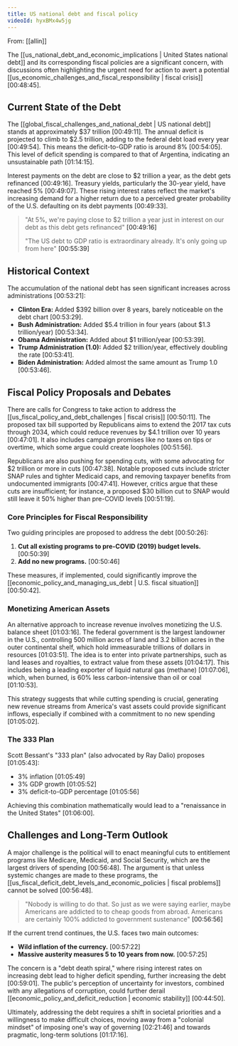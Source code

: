 ```yaml
---
title: US national debt and fiscal policy
videoId: hyxBMx4w5jg
---
```


From: [[allin]] <br/> 

The [[us_national_debt_and_economic_implications | United States national debt]] and its corresponding fiscal policies are a significant concern, with discussions often highlighting the urgent need for action to avert a potential [[us_economic_challenges_and_fiscal_responsibility | fiscal crisis]] <a class="yt-timestamp" data-t="00:48:45">[00:48:45]</a>.

## Current State of the Debt
The [[global_fiscal_challenges_and_national_debt | US national debt]] stands at approximately $37 trillion <a class="yt-timestamp" data-t="00:49:11">[00:49:11]</a>. The annual deficit is projected to climb to $2.5 trillion, adding to the federal debt load every year <a class="yt-timestamp" data-t="00:49:54">[00:49:54]</a>. This means the deficit-to-GDP ratio is around 8% <a class="yt-timestamp" data-t="00:54:05">[00:54:05]</a>. This level of deficit spending is compared to that of Argentina, indicating an unsustainable path <a class="yt-timestamp" data-t="01:14:15">[01:14:15]</a>.

Interest payments on the debt are close to $2 trillion a year, as the debt gets refinanced <a class="yt-timestamp" data-t="00:49:16">[00:49:16]</a>. Treasury yields, particularly the 30-year yield, have reached 5% <a class="yt-timestamp" data-t="00:49:07">[00:49:07]</a>. These rising interest rates reflect the market's increasing demand for a higher return due to a perceived greater probability of the U.S. defaulting on its debt payments <a class="yt-timestamp" data-t="00:49:33">[00:49:33]</a>.

> "At 5%, we're paying close to $2 trillion a year just in interest on our debt as this debt gets refinanced" <a class="yt-timestamp" data-t="00:49:16">[00:49:16]</a>
>
> "The US debt to GDP ratio is extraordinary already. It's only going up from here" <a class="yt-timestamp" data-t="00:55:39">[00:55:39]</a>

## Historical Context
The accumulation of the national debt has seen significant increases across administrations <a class="yt-timestamp" data-t="00:53:21">[00:53:21]</a>:
*   **Clinton Era:** Added $392 billion over 8 years, barely noticeable on the debt chart <a class="yt-timestamp" data-t="00:53:29">[00:53:29]</a>.
*   **Bush Administration:** Added $5.4 trillion in four years (about $1.3 trillion/year) <a class="yt-timestamp" data-t="00:53:34">[00:53:34]</a>.
*   **Obama Administration:** Added about $1 trillion/year <a class="yt-timestamp" data-t="00:53:39">[00:53:39]</a>.
*   **Trump Administration (1.0):** Added $2 trillion/year, effectively doubling the rate <a class="yt-timestamp" data-t="00:53:41">[00:53:41]</a>.
*   **Biden Administration:** Added almost the same amount as Trump 1.0 <a class="yt-timestamp" data-t="00:53:46">[00:53:46]</a>.

## Fiscal Policy Proposals and Debates
There are calls for Congress to take action to address the [[us_fiscal_policy_and_debt_challenges | fiscal crisis]] <a class="yt-timestamp" data-t="00:50:11">[00:50:11]</a>. The proposed tax bill supported by Republicans aims to extend the 2017 tax cuts through 2034, which could reduce revenues by $4.1 trillion over 10 years <a class="yt-timestamp" data-t="00:47:01">[00:47:01]</a>. It also includes campaign promises like no taxes on tips or overtime, which some argue could create loopholes <a class="yt-timestamp" data-t="00:51:56">[00:51:56]</a>.

Republicans are also pushing for spending cuts, with some advocating for $2 trillion or more in cuts <a class="yt-timestamp" data-t="00:47:38">[00:47:38]</a>. Notable proposed cuts include stricter SNAP rules and tighter Medicaid caps, and removing taxpayer benefits from undocumented immigrants <a class="yt-timestamp" data-t="00:47:41">[00:47:41]</a>.
However, critics argue that these cuts are insufficient; for instance, a proposed $30 billion cut to SNAP would still leave it 50% higher than pre-COVID levels <a class="yt-timestamp" data-t="00:51:19">[00:51:19]</a>.

### Core Principles for Fiscal Responsibility
Two guiding principles are proposed to address the debt <a class="yt-timestamp" data-t="00:50:26">[00:50:26]</a>:
1.  **Cut all existing programs to pre-COVID (2019) budget levels.** <a class="yt-timestamp" data-t="00:50:39">[00:50:39]</a>
2.  **Add no new programs.** <a class="yt-timestamp" data-t="00:50:46">[00:50:46]</a>

These measures, if implemented, could significantly improve the [[economic_policy_and_managing_us_debt | U.S. fiscal situation]] <a class="yt-timestamp" data-t="00:50:42">[00:50:42]</a>.

### Monetizing American Assets
An alternative approach to increase revenue involves monetizing the U.S. balance sheet <a class="yt-timestamp" data-t="01:03:16">[01:03:16]</a>. The federal government is the largest landowner in the U.S., controlling 500 million acres of land and 3.2 billion acres in the outer continental shelf, which hold immeasurable trillions of dollars in resources <a class="yt-timestamp" data-t="01:03:51">[01:03:51]</a>. The idea is to enter into private partnerships, such as land leases and royalties, to extract value from these assets <a class="yt-timestamp" data-t="01:04:17">[01:04:17]</a>. This includes being a leading exporter of liquid natural gas (methane) <a class="yt-timestamp" data-t="01:07:06">[01:07:06]</a>, which, when burned, is 60% less carbon-intensive than oil or coal <a class="yt-timestamp" data-t="01:10:53">[01:10:53]</a>.

This strategy suggests that while cutting spending is crucial, generating new revenue streams from America's vast assets could provide significant inflows, especially if combined with a commitment to no new spending <a class="yt-timestamp" data-t="01:05:02">[01:05:02]</a>.

### The 333 Plan
Scott Bessant's "333 plan" (also advocated by Ray Dalio) proposes <a class="yt-timestamp" data-t="01:05:43">[01:05:43]</a>:
*   3% inflation <a class="yt-timestamp" data-t="01:05:49">[01:05:49]</a>
*   3% GDP growth <a class="yt-timestamp" data-t="01:05:52">[01:05:52]</a>
*   3% deficit-to-GDP percentage <a class="yt-timestamp" data-t="01:05:56">[01:05:56]</a>

Achieving this combination mathematically would lead to a "renaissance in the United States" <a class="yt-timestamp" data-t="01:06:00">[01:06:00]</a>.

## Challenges and Long-Term Outlook
A major challenge is the political will to enact meaningful cuts to entitlement programs like Medicare, Medicaid, and Social Security, which are the largest drivers of spending <a class="yt-timestamp" data-t="00:56:48">[00:56:48]</a>. The argument is that unless systemic changes are made to these programs, the [[us_fiscal_deficit_debt_levels_and_economic_policies | fiscal problems]] cannot be solved <a class="yt-timestamp" data-t="00:56:48">[00:56:48]</a>.

> "Nobody is willing to do that. So just as we were saying earlier, maybe Americans are addicted to to cheap goods from abroad. Americans are certainly 100% addicted to government sustenance" <a class="yt-timestamp" data-t="00:56:56">[00:56:56]</a>

If the current trend continues, the U.S. faces two main outcomes:
*   **Wild inflation of the currency.** <a class="yt-timestamp" data-t="00:57:22">[00:57:22]</a>
*   **Massive austerity measures 5 to 10 years from now.** <a class="yt-timestamp" data-t="00:57:25">[00:57:25]</a>

The concern is a "debt death spiral," where rising interest rates on increasing debt lead to higher deficit spending, further increasing the debt <a class="yt-timestamp" data-t="00:59:01">[00:59:01]</a>. The public's perception of uncertainty for investors, combined with any allegations of corruption, could further derail [[economic_policy_and_deficit_reduction | economic stability]] <a class="yt-timestamp" data-t="00:44:50">[00:44:50]</a>.

Ultimately, addressing the debt requires a shift in societal priorities and a willingness to make difficult choices, moving away from a "colonial mindset" of imposing one's way of governing <a class="yt-timestamp" data-t="02:21:46">[02:21:46]</a> and towards pragmatic, long-term solutions <a class="yt-timestamp" data-t="01:17:16">[01:17:16]</a>.